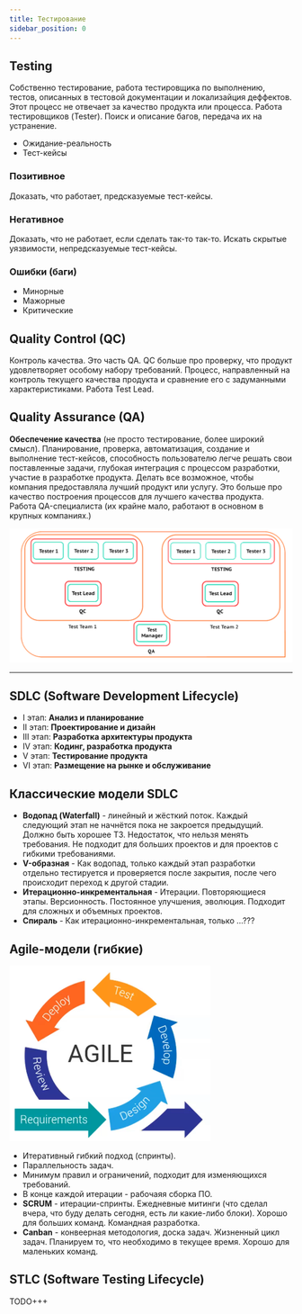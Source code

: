 ```yaml
---
title: Тестирование
sidebar_position: 0
---
```


## Testing

Собственно тестирование, работа тестировщика по выполнению, тестов, описанных в тестовой документации и локализайция деффектов. Этот процесс не отвечает за качество продукта или процесса. Работа тестировщиков (Tester). Поиск и описание багов, передача их на устранение.

- Ожидание-реальность
- Тест-кейсы

### Позитивное

Доказать, что работает, предсказуемые тест-кейсы.

### Негативное

Доказать, что не работает, если сделать так-то так-то. Искать скрытые уязвимости, непредсказуемые тест-кейсы.

### Ошибки (баги)

- Минорные
- Мажорные
- Критические

## Quality Control (QC)

Контроль качества. Это часть QA. QC больше про проверку, что продукт удовлетворяет особому набору требований. Процесс, направленный на контроль текущего качества продукта и сравнение его с задуманными характеристиками. Работа Test Lead. 

## Quality Assurance (QA)

**Обеспечение качества** (не просто тестирование, более широкий смысл). Планирование, проверка, автоматизация, создание и выполнение тест-кейсов, способность пользователю легче решать свои поставленные задачи, глубокая интеграция с процессом разработки, участие в разработке продукта. Делать все возможное, чтобы компания предоставляла лучший продукт или услугу. Это больше про качество построения процессов для лучшего качества продукта. Работа QA-специалиста (их крайне мало, работают в основном в крупных компаниях.)

![test-grade](/img/qa/test-grade.png)

***


## SDLC (Software Development Lifecycle)

- I этап: **Анализ и планирование**
- II этап: **Проектирование и дизайн**
- III этап: **Разработка архитектуры продукта**
- IV этап: **Кодинг, разработка продукта**
- V этап: **Тестирование продукта**
- VI этап: **Размещение на рынке и обслуживание**

## Классические модели SDLC

- **Водопад (Waterfall)** - линейный и жёсткий поток. Каждый следующий этап не начнётся пока не закроется предыдущий. Должно быть хорошее ТЗ. Недостаток, что нельзя менять требования. Не подходит для больших проектов и для проектов с гибкими требованиями.
- **V-образная** - Как водопад, только каждый этап разработки отдельно тестируется и проверяется после закрытия, после чего происходит переход к другой стадии.
- **Итерационно-инкрементальная** - Итерации. Повторяющиеся этапы. Версионность. Постоянное улучшения, эволюция. Подходит для сложных и объемных проектов.
- **Спираль** - Как итерационно-инкрементальная, только ...???

## Agile-модели (гибкие)

![agile](/img/qa/agile.png)

- Итеративный гибкий подход (спринты).
- Параллельность задач.
- Минимум правил и ограничений, подходит для изменяющихся требований.
- В конце каждой итерации - рабочаяя сборка ПО.
- **SCRUM** - итерации-спринты. Ежедневные митинги (что сделал вчера, что буду делать сегодня, есть ли какие-либо блоки). Хорошо для больших команд. Командная разработка.
- **Canban** - конвеерная методология, доска задач. Жизненный цикл задач. Планируем то, что необходимо в текущее время. Хорошо для маленьких команд.

## STLC (Software Testing Lifecycle)

TODO+++
